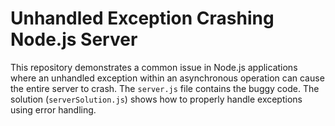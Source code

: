 # Unhandled Exception Crashing Node.js Server

This repository demonstrates a common issue in Node.js applications where an unhandled exception within an asynchronous operation can cause the entire server to crash.  The `server.js` file contains the buggy code.  The solution (`serverSolution.js`) shows how to properly handle exceptions using error handling.